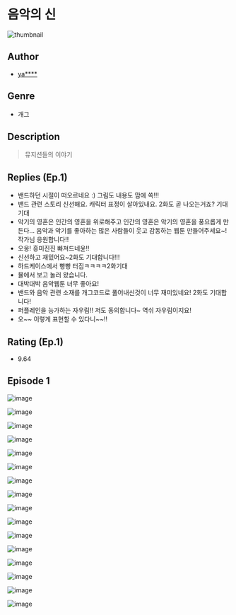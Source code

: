 # 음악의 신
![thumbnail](https://image-comic.pstatic.net/user_contents_data/challenge_comic/2023/05/23/141693/upload_3847589420177242214_480x623.jpeg)

## Author
- [ya****](https://comic.naver.com/artistTitle?id=141693)

## Genre
- 개그

## Description
> 뮤지션들의 이야기

## Replies (Ep.1)
- 밴드하던 시절이 떠오르네요 :) 그림도 내용도 맘에 쏙!!!
- 밴드 관련 스토리 신선해요. 캐릭터 표정이 살아있내요. 2화도 곧 나오는거죠? 기대기대
- 악기의 영혼은 인간의 영혼을 위로해주고 인간의 영혼은 악기의 영혼을 풍요롭게 만든다... 음악과 악기를 좋아하는 많은 사람들이 웃고 감동하는 웹툰 만들어주세요~! 작가님 응원합니다!!
- 오옹! 흥미진진 빠져드네윤!!
- 신선하고 재밌어요~2화도 기대합니다!!!
- 하드케이스에서 빵빵 터짐ㅋㅋㅋㅋ2화기대
- 뮬에서 보고 놀러 왔습니다.
- 대박대박 음악웹툰 너무 좋아요!
- 밴드와 음악 관련 소재를 개그코드로 풀어내신것이 너무 재미있네요! 2화도 기대합니다!
- 퍼플레인을 능가하는 자우림!! 저도 동의합니다~ 역쉬 자우림이지요!
- 오~~ 이렇게 표현할 수 있다니~~!!

## Rating (Ep.1)
- 9.64

## Episode 1
![image](https://image-comic.pstatic.net/user_contents_data/challenge_comic/2023/05/23/141693/upload_7148112233365714229.jpeg)

![image](https://image-comic.pstatic.net/user_contents_data/challenge_comic/2023/05/23/141693/upload_4050478108929188660.jpeg)

![image](https://image-comic.pstatic.net/user_contents_data/challenge_comic/2023/05/23/141693/upload_3702351639285936230.jpeg)

![image](https://image-comic.pstatic.net/user_contents_data/challenge_comic/2023/05/23/141693/upload_3979265833244648500.jpeg)

![image](https://image-comic.pstatic.net/user_contents_data/challenge_comic/2023/05/23/141693/upload_3688556053976461368.jpeg)

![image](https://image-comic.pstatic.net/user_contents_data/challenge_comic/2023/05/23/141693/upload_4122029945572647525.jpeg)

![image](https://image-comic.pstatic.net/user_contents_data/challenge_comic/2023/05/23/141693/upload_7306309069524198964.jpeg)

![image](https://image-comic.pstatic.net/user_contents_data/challenge_comic/2023/05/23/141693/upload_7147554781756208185.jpeg)

![image](https://image-comic.pstatic.net/user_contents_data/challenge_comic/2023/05/23/141693/upload_3631371567465128756.jpeg)

![image](https://image-comic.pstatic.net/user_contents_data/challenge_comic/2023/05/23/141693/upload_7090463735753815395.jpeg)

![image](https://image-comic.pstatic.net/user_contents_data/challenge_comic/2023/05/23/141693/upload_3846418440330033459.jpeg)

![image](https://image-comic.pstatic.net/user_contents_data/challenge_comic/2023/05/23/141693/upload_7148395009684091184.jpeg)

![image](https://image-comic.pstatic.net/user_contents_data/challenge_comic/2023/05/23/141693/upload_3991423159049085490.jpeg)

![image](https://image-comic.pstatic.net/user_contents_data/challenge_comic/2023/05/23/141693/upload_4064043703761711157.jpeg)

![image](https://image-comic.pstatic.net/user_contents_data/challenge_comic/2023/05/23/141693/upload_3977299932173514800.jpeg)

![image](https://image-comic.pstatic.net/user_contents_data/challenge_comic/2023/05/23/141693/upload_3558181484251788389.jpeg)
